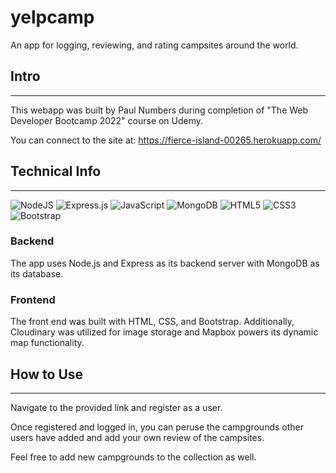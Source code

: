 # yelpcamp

An app for logging, reviewing, and rating campsites around the world.

## Intro
***
This webapp was built by Paul Numbers during completion of "The Web Developer Bootcamp 2022" course on Udemy.

You can connect to the site at: https://fierce-island-00265.herokuapp.com/

## Technical Info
***
![NodeJS](https://img.shields.io/badge/node.js-6DA55F?style=for-the-badge&logo=node.js&logoColor=white)
![Express.js](https://img.shields.io/badge/express.js-%23404d59.svg?style=for-the-badge&logo=express&logoColor=%2361DAFB)
![JavaScript](https://img.shields.io/badge/javascript-%23323330.svg?style=for-the-badge&logo=javascript&logoColor=%23F7DF1E)
![MongoDB](https://img.shields.io/badge/MongoDB-%234ea94b.svg?style=for-the-badge&logo=mongodb&logoColor=white)
![HTML5](https://img.shields.io/badge/html5-%23E34F26.svg?style=for-the-badge&logo=html5&logoColor=white)
![CSS3](https://img.shields.io/badge/css3-%231572B6.svg?style=for-the-badge&logo=css3&logoColor=white)
![Bootstrap](https://img.shields.io/badge/bootstrap-%23563D7C.svg?style=for-the-badge&logo=bootstrap&logoColor=white)

### Backend

The app uses Node.js and Express as its backend server with MongoDB as its database. 

### Frontend

The front end was built with HTML, CSS, and Bootstrap. Additionally, Cloudinary was utilized for image storage and Mapbox powers its dynamic map functionality.

## How to Use
***
Navigate to the provided link and register as a user.

Once registered and logged in, you can peruse the campgrounds other users have added and add your own review of the campsites. 

Feel free to add new campgrounds to the collection as well.